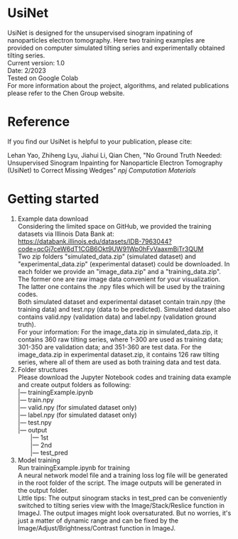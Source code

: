 # UsiNet

UsiNet is designed for the unsupervised sinogram inpatining of nanoparticles electron tomography. Here two training examples are provided on computer simulated tilting series and experimentally obtained tilting series.  
Current version: 1.0  
Date: 2/2023  
Tested on Google Colab  
For more information about the project, algorithms, and related publications please refer to the Chen Group website.  

# Reference

If you find our UsiNet is helpful to your publication, please cite:

Lehan Yao, Zhiheng Lyu, Jiahui Li, Qian Chen, "No Ground Truth Needed: Unsupervised Sinogram Inpainting for Nanoparticle Electron Tomography (UsiNet) to Correct Missing Wedges" _npj Computation Materials_ 
# Getting started

1. Example data download  
Considering the limited space on GitHub, we provided the training datasets via Illinois Data Bank at:  
https://databank.illinois.edu/datasets/IDB-7963044?code=qcGj7ceW6dT1CGB6Okt9UW91Wp0hFvVaaxmBiTr3QUM  
Two zip folders "simulated_data.zip" (simulated dataset) and "experimental_data.zip" (experimental dataset) could be downloaded.
In each folder we provide an "image_data.zip" and a "training_data.zip". The former one are raw image data convenient for your visualization. The latter one contains the .npy files which will be used by the training codes.  
Both simulated dataset and experimental dataset contain train.npy (the training data) and test.npy (data to be predicted). Simulated dataset also contains valid.npy (validation data) and label.npy (validation ground truth).  
For your information: For the image_data.zip in simulated_data.zip, it contains 360 raw tilting series, where 1-300 are used as training data; 301-350 are validation data; and 351-360 are test data. For the image_data.zip in experimental dataset.zip, it contains 126 raw tilting series, where all of them are used as both training data and test data.  
2. Folder structures  
Please download the Jupyter Notebook codes and training data example and create output folders as following:  
|— trainingExample.ipynb  
|— train.npy  
|— valid.npy (for simulated dataset only)  
|— label.npy (for simulated dataset only)  
|— test.npy  
|— output  
&emsp;&emsp;|— 1st  
&emsp;&emsp;|— 2nd  
&emsp;&emsp;|— test_pred  
3. Model training  
Run trainingExample.ipynb for training  
A neural network model file and a training loss log file will be generated in the root folder of the script. The image outputs will be generated in the output folder.  
Little tips: The output sinogram stacks in test_pred can be conveniently switched to tilting series view with the Image/Stack/Reslice function in ImageJ. The output images might look oversaturated. But no worries, it's just a matter of dynamic range and can be fixed by the Image/Adjust/Brightness/Contrast function in ImageJ.
